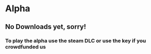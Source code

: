 # Alpha
## No Downloads yet, sorry!
### To play the alpha use the steam DLC or use the key if you crowdfunded us

